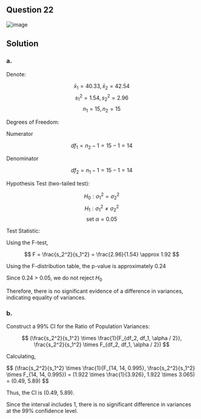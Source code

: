 ## Question 22

![image](https://github.com/user-attachments/assets/f20c0dbc-9445-4ad2-bc84-2274c7c9fe86)

## Solution

### a.

Denote:

$$
\bar{x}_1 = 40.33,\bar{x}_2 = 42.54
$$
$$
s_1^2 = 1.54,s_2^2 = 2.96
$$
$$
n_1 = 15,n_2 = 15
$$

Degrees of Freedom:

Numerator

$$
df_1 = n_2 - 1 = 15 - 1 = 14
$$
 
Denominator
 
$$
df_2 = n_1 - 1 = 15 - 1 = 14
$$

Hypothesis Test (two-tailed test):

$$
H_0: \sigma_1^2 = \sigma_2^2
$$
$$
H_1: \sigma_1^2 \neq \sigma_2^2
$$
$$
\text{set } \alpha = 0.05
$$

Test Statistic:

Using the F-test,

$$
F = \frac{s_2^2}{s_1^2} = \frac{2.96}{1.54} \approx 1.92
$$

Using the F-distribution table, the p-value is approximately 0.24

Since 0.24 > 0.05, we do not reject $H_0$

Therefore, there is no significant evidence of a difference in variances, indicating equality of variances.

### b.

Construct a 99% CI for the Ratio of Population Variances:

$$
(\frac{s_2^2}{s_1^2} \times \frac{1}{F_{df_2, df_1, \alpha / 2}}, \frac{s_2^2}{s_1^2} \times F_{df_2, df_1, \alpha / 2})
$$

Calculating,

$$
(\frac{s_2^2}{s_1^2} \times \frac{1}{F_{14, 14, 0.995}, \frac{s_2^2}{s_1^2} \times F_{14, 14, 0.995}) = (1.922 \times \frac{1}{3.926}, 1.922 \times 3.065) = (0.49, 5.89)
$$
  
Thus, the CI is (0.49, 5.89).

Since the interval includes 1, there is no significant difference in variances at the 99% confidence level.

